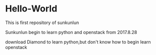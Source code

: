 # Hello-World
This is first repository of sunkunlun

Sunkunlun begin to learn python and openstack from 2017.8.28

download Diamond to learn python,but don't know how to begin learn openstack 
